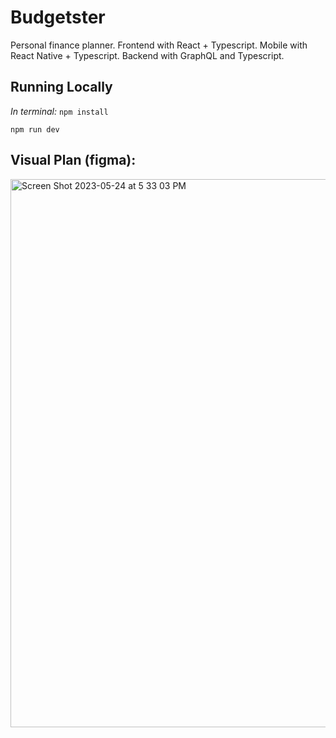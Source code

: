 # Budgetster

Personal finance planner. Frontend with React + Typescript. Mobile with React Native + Typescript. Backend with GraphQL and Typescript.

## Running Locally

_In terminal:_
```npm install```

```npm run dev```

## Visual Plan (figma):

<img width="877" alt="Screen Shot 2023-05-24 at 5 33 03 PM" src="https://github.com/jacoblurie29/Budgetster/assets/19592236/2c572788-a138-4f5d-b142-ec27992a0624">
